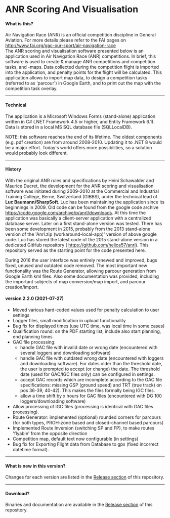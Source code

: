 # ANR Scoring And Visualisation
#### What is this?
Air Navigation Race (ANR) is an official competition discipline in General Aviation. 
For more details please refer to the FAI pages on http://www.fai.org/gac-our-sport/air-navigation-race  
The ANR scoring and visualisation software presented below is an application used in Air Navigation Race (ANR) competitions.
In brief, this software is used to create & manage ANR competitions and competition tasks, and -maps. 
Data collected during the competition flight is imported into the application, and penalty points for the flight will be calculated. 
This application allows to import map data, to design a competition tasks (referred to as 'parcour') in Google Earth, 
and to print out the map with the competition task overlay.

---
#### Technical
The application is a Microsoft Windows Forms (stand-alone) application written in C# (.NET Framework 4.5 or higher, and Entity Framework 6.1). 
Data is stored in a local MS SQL database file (SQLLocalDB).

NOTE: this software reaches the end of its lifetime. The oldest components (e.g. pdf creation) are from around 2008-2010. Updating it to .NET 8 would be a major effort. Today's world offers more possibilities, so a solution would probably look different.

---
#### History
With the original ANR rules and specifications by Heini Schawalder and Maurice Ducret, the development for the ANR scoring and visualisation 
software was initiated during 2009-2010 at the Commercial and Industrial Training College, Berne, Switzerland (GIBBS), 
under the technical lead of **Luc Baumann/SharpSoft**. Luc has been maintaining the application since its beginnings in 2009.
Old code can be found from the google code archive https://code.google.com/archive/p/anrl/downloads. 
At this time the application was basically a client-server application with a centralized database server. Later on a first stand-alone version was tested. There has been some development in 2015, probably from the 2013 stand-alone version of the 'Anrl.zip (workaround-local-app)' version of above google code. Luc has stored the latest code of the 2015 stand-alone version in a dedicated GitHub repository ( https://github.com/helios57/anrl). This repository served as the starting point for the code presented here.

During 2016 the user interface was entirely renewed and improved, bugs fixed, unused and outdated code removed. The most important new functionality was the Route Generator, allowing parcour generation from Google Earth kml files. Also some documentation was provided, including the important subjects of map conversion/map import, and parcour creation/import.

#### version 2.2.0 (2021-07-27)

* Moved various hard-coded values used for penalty calculation to user settings  
* Logger files, small modification in upload functionality  
* Bug fix for displayed times (use UTC time, was local time in some cases)  
* Qualification round: on the PDF starting list, include also start planning, end planning times  
* GAC file processing:  
  * handle GAC file with invalid date or wrong date (encountered with several loggers and downloading software)  
  * handle GAC file with outdated wrong date (encountered with loggers and downloading software). For dates older than the threshold date, the user is prompted to accept (or change) the date. The threshold date (used for GAC/IGC files only) can be configured in settings.  
  * accept GAC records which are incomplete according to the GAC file specifications: missing GSP (ground speed) and TRT (true track) on pos 36-39, 40-42). This makes the files formally being IGC files.  
  * allow a time shift by x hours for GAC files (encountered with DG 100 loggers/downloading software)   
* Allow processing of IGC files (processing is identical with GAC files processing).  
* Route Generator: implemented (optional) rounded corners for parcours (for both types, PROH-zone based and closed-channel based parcours)  
* Implemented Route Inversion (switching SP and FP), to make routes 'flyable' from the opposite direction  
* Competition map, default text now configurable (in settings)  
* Bug fix for Exporting Flight data from Database to gpx (fixed incorrect datetime format).

--- 
#### What is new in this version?

Changes for each version are listed in the [Release section](../../releases) of this repository.

---
#### Download?
Binaries and documentation are available in the [Release section](../../releases) of this repository.
